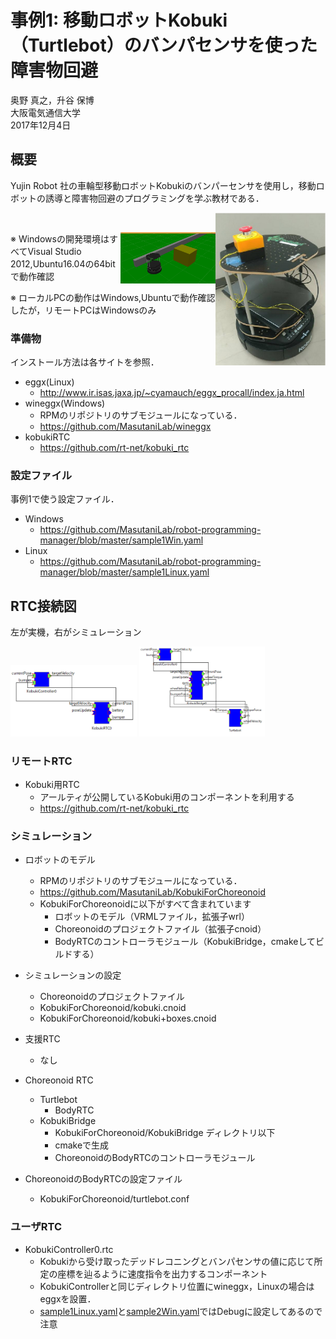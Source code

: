 # 事例1: 移動ロボットKobuki（Turtlebot）のバンパセンサを使った障害物回避

奥野 真之，升谷 保博  
大阪電気通信大学  
2017年12月4日  

## 概要
Yujin Robot 社の車輪型移動ロボットKobukiのバンパーセンサを使用し，移動ロボットの誘導と障害物回避のプログラミングを学ぶ教材である．


<p><img src="images/KOBUKI_.jpg" title="KOBUKI"  width="35%" height="35%" align="right"/></p> 
<br>
<p><img src="images/cho1_.jpg" title="choreonoid"  width="30%" height="30%" align="right"/></p> 





※ Windowsの開発環境はすべてVisual Studio 2012,Ubuntu16.04の64bitで動作確認

※ ローカルPCの動作はWindows,Ubuntuで動作確認したが，リモートPCはWindowsのみ

### 準備物
インストール方法は各サイトを参照．
- eggx(Linux)
  - http://www.ir.isas.jaxa.jp/~cyamauch/eggx_procall/index.ja.html
- wineggx(Windows)
  - RPMのリポジトリのサブモジュールになっている．
  - https://github.com/MasutaniLab/wineggx
- kobukiRTC
  - https://github.com/rt-net/kobuki_rtc

### 設定ファイル
事例1で使う設定ファイル．

- Windows
  - https://github.com/MasutaniLab/robot-programming-manager/blob/master/sample1Win.yaml
- Linux 
  - https://github.com/MasutaniLab/robot-programming-manager/blob/master/sample1Linux.yaml

## RTC接続図
左が実機，右がシミュレーション
<p><img src="images/real2.jpg" title="実機のRTC接続図"  width="40%" height="40%"/> <img src="images/sim2.jpg" title="シミュレーションのRTC接続図"  width="40%" height="40%"/></p> 

### リモートRTC

- Kobuki用RTC
  - アールティが公開しているKobuki用のコンポーネントを利用する
  - https://github.com/rt-net/kobuki_rtc

### シミュレーション

- ロボットのモデル
  - RPMのリポジトリのサブモジュールになっている．
  - https://github.com/MasutaniLab/KobukiForChoreonoid
  - KobukiForChoreonoidに以下がすべて含まれています
    - ロボットのモデル（VRMLファイル，拡張子wrl）
    - Choreonoidのプロジェクトファイル（拡張子cnoid）
    - BodyRTCのコントローラモジュール（KobukiBridge，cmakeしてビルドする）
  


- シミュレーションの設定
  - Choreonoidのプロジェクトファイル
  - KobukiForChoreonoid/kobuki.cnoid
  - KobukiForChoreonoid/kobuki+boxes.cnoid

- 支援RTC
  - なし
- Choreonoid RTC
  - Turtlebot
    - BodyRTC
  - KobukiBridge
    - KobukiForChoreonoid/KobukiBridge ディレクトリ以下
    - cmakeで生成
    - ChoreonoidのBodyRTCのコントローラモジュール

- ChoreonoidのBodyRTCの設定ファイル 
  - KobukiForChoreonoid/turtlebot.conf

### ユーザRTC

- KobukiController0.rtc
  - Kobukiから受け取ったデッドレコニングとバンパセンサの値に応じて所定の座標を辿るように速度指令を出力するコンポーネント
  - KobukiControllerと同じディレクトリ位置にwineggx，Linuxの場合はeggxを設置．
  - [sample1Linux.yaml](https://github.com/MasutaniLab/robot-programming-manager/blob/master/sample1Linux.yaml)と[sample2Win.yaml](https://github.com/MasutaniLab/robot-programming-manager/blob/master/sample1Win.yaml)ではDebugに設定してあるので注意




